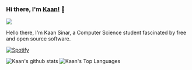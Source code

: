 ### Hi there, I'm [Kaan!](https://kurenet.com) 👋 

![](https://komarev.com/ghpvc/?username=ksinar&color=blue)

Hello there, I'm Kaan Sinar, a Computer Science student fascinated by free and open source software.

[![Spotify](https://novatorem-one-mocha.vercel.app/api/spotify)](https://open.spotify.com/user/sr5pakgv4km099mktvql5qc0q)


![Kaan's github stats](https://github-readme-stats.vercel.app/api?username=ksinar&show_icons=true)
![Kaan's Top Languages](https://github-readme-stats.vercel.app/api/top-langs/?username=ksinar&layout=compact)

